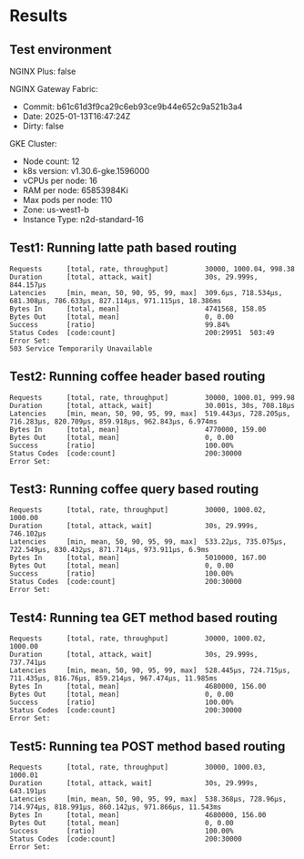 # Results

## Test environment

NGINX Plus: false

NGINX Gateway Fabric:

- Commit: b61c61d3f9ca29c6eb93ce9b44e652c9a521b3a4
- Date: 2025-01-13T16:47:24Z
- Dirty: false

GKE Cluster:

- Node count: 12
- k8s version: v1.30.6-gke.1596000
- vCPUs per node: 16
- RAM per node: 65853984Ki
- Max pods per node: 110
- Zone: us-west1-b
- Instance Type: n2d-standard-16

## Test1: Running latte path based routing

```text
Requests      [total, rate, throughput]         30000, 1000.04, 998.38
Duration      [total, attack, wait]             30s, 29.999s, 844.157µs
Latencies     [min, mean, 50, 90, 95, 99, max]  309.6µs, 718.534µs, 681.308µs, 786.633µs, 827.114µs, 971.115µs, 18.386ms
Bytes In      [total, mean]                     4741568, 158.05
Bytes Out     [total, mean]                     0, 0.00
Success       [ratio]                           99.84%
Status Codes  [code:count]                      200:29951  503:49  
Error Set:
503 Service Temporarily Unavailable
```

## Test2: Running coffee header based routing

```text
Requests      [total, rate, throughput]         30000, 1000.01, 999.98
Duration      [total, attack, wait]             30.001s, 30s, 708.18µs
Latencies     [min, mean, 50, 90, 95, 99, max]  519.443µs, 728.205µs, 716.283µs, 820.709µs, 859.918µs, 962.843µs, 6.974ms
Bytes In      [total, mean]                     4770000, 159.00
Bytes Out     [total, mean]                     0, 0.00
Success       [ratio]                           100.00%
Status Codes  [code:count]                      200:30000  
Error Set:
```

## Test3: Running coffee query based routing

```text
Requests      [total, rate, throughput]         30000, 1000.02, 1000.00
Duration      [total, attack, wait]             30s, 29.999s, 746.102µs
Latencies     [min, mean, 50, 90, 95, 99, max]  533.22µs, 735.075µs, 722.549µs, 830.432µs, 871.714µs, 973.911µs, 6.9ms
Bytes In      [total, mean]                     5010000, 167.00
Bytes Out     [total, mean]                     0, 0.00
Success       [ratio]                           100.00%
Status Codes  [code:count]                      200:30000  
Error Set:
```

## Test4: Running tea GET method based routing

```text
Requests      [total, rate, throughput]         30000, 1000.02, 1000.00
Duration      [total, attack, wait]             30s, 29.999s, 737.741µs
Latencies     [min, mean, 50, 90, 95, 99, max]  528.445µs, 724.715µs, 711.435µs, 816.76µs, 859.214µs, 967.474µs, 11.985ms
Bytes In      [total, mean]                     4680000, 156.00
Bytes Out     [total, mean]                     0, 0.00
Success       [ratio]                           100.00%
Status Codes  [code:count]                      200:30000  
Error Set:
```

## Test5: Running tea POST method based routing

```text
Requests      [total, rate, throughput]         30000, 1000.03, 1000.01
Duration      [total, attack, wait]             30s, 29.999s, 643.191µs
Latencies     [min, mean, 50, 90, 95, 99, max]  538.368µs, 728.96µs, 714.974µs, 818.991µs, 860.142µs, 971.866µs, 11.543ms
Bytes In      [total, mean]                     4680000, 156.00
Bytes Out     [total, mean]                     0, 0.00
Success       [ratio]                           100.00%
Status Codes  [code:count]                      200:30000  
Error Set:
```
